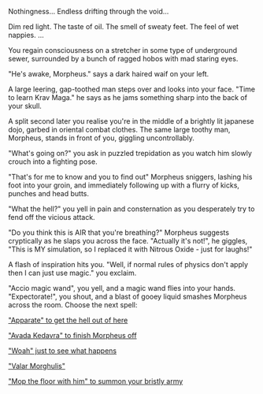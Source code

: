 Nothingness... Endless drifting through the void...

Dim red light. The taste of oil. The smell of sweaty feet. The feel of wet nappies. ...

You regain consciousness on a stretcher in some type of underground sewer, surrounded by a bunch of 
ragged hobos with mad staring eyes.

"He's awake, Morpheus." says a dark haired waif on your left. 

A large leering, gap-toothed man steps over and looks into your face.  "Time to learn Krav Maga." he says 
as he jams something sharp into the back of your skull.

A split second later you realise you're in the middle of a brightly lit japanese dojo, garbed in oriental 
combat clothes.  The same large toothy man, Morpheus, stands in front of you, giggling uncontrollably.

"What's going on?" you ask in puzzled trepidation as you watch him slowly crouch into a fighting pose.

"That's for me to know and you to find out" Morpheus sniggers, lashing his foot into your groin, 
and immediately following up with a flurry of kicks, punches and head butts. 

"What the hell?" you yell in pain and consternation as you desperately try to fend off the vicious attack.

"Do you think this is AIR that you're breathing?" Morpheus suggests cryptically as he slaps you across the face.
"Actually it's not!", he giggles, "This is MY simulation, so I replaced it with Nitrous Oxide - just for laughs!"

A flash of inspiration hits you.  "Well, if normal rules of physics don't apply then I can just use magic." you exclaim.

"Accio magic wand", you yell, and a magic wand flies into your hands.   "Expectorate!", you shout, and a blast of 
gooey liquid smashes Morpheus across the room.  Choose the next spell:

["Apparate" to get the hell out of here](../hogwarts/hogwarts.md)

["Avada Kedavra" to finish Morpheus off](../matrix-boss/matrix-boss.md)

["Woah" just to see what happens](../selfaware/selfaware.md)

["Valar Morghulis"](../../valarmorghulis/valarmorghulis.md)

["Mop the floor with him" to summon your bristly army](../fantasia/fantasia.md)
